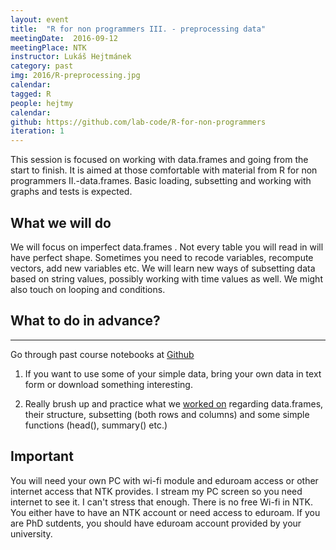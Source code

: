 ```yaml
---
layout: event
title:  "R for non programmers III. - preprocessing data"
meetingDate:  2016-09-12
meetingPlace: NTK
instructor: Lukáš Hejtmánek
category: past
img: 2016/R-preprocessing.jpg
calendar:
tagged: R
people: hejtmy
calendar:
github: https://github.com/lab-code/R-for-non-programmers
iteration: 1
---
```

This session is focused on working with data.frames and going from the start to finish. It is aimed at those comfortable with material from R for non programmers II.-data.frames. Basic loading, subsetting and working with graphs and tests is expected.

## What we will do

We will focus on imperfect data.frames . Not every table you will read in will have perfect shape. Sometimes you need to recode variables, recompute vectors, add new variables etc. We will learn new ways of subsetting data based on string values, possibly working with time values as well.  We might also touch on looping and conditions.

## What to do in advance?
-----------
Go through past course notebooks at [Github](https://github.com/lab-code/R-for-non-programmers/blob/master/Notebooks)

1. If you want to use some of your simple data, bring your own data in text form or download something interesting.

2. Really brush up and practice what we [worked on](https://github.com/lab-code/R-for-non-programmers/blob/master/Notebooks/Data-frames.ipynb) regarding data.frames, their structure, subsetting (both rows and columns) and some simple functions (head(), summary() etc.)

## Important

You will need your own PC with wi-fi module and eduroam access or other internet access that NTK provides. I stream my PC screen so you need internet to see it. I can't stress that enough. There is no free Wi-fi in NTK. You either have to have an NTK account or need access to eduroam. If you are PhD sutdents, you should have eduroam account provided by your university.
